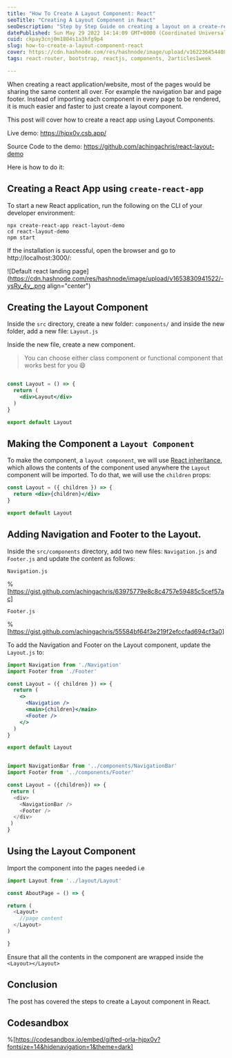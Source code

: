 ```yaml
---
title: "How To Create A Layout Component: React"
seoTitle: "Creating A Layout Component in React"
seoDescription: "Step by Step Guide on creating a layout on a create-react-app Project"
datePublished: Sun May 29 2022 14:14:09 GMT+0000 (Coordinated Universal Time)
cuid: ckpay3cnj0m1804s1a3hfg9p4
slug: how-to-create-a-layout-component-react
cover: https://cdn.hashnode.com/res/hashnode/image/upload/v1622364544083/hMHEA-LQG.png
tags: react-router, bootstrap, reactjs, components, 2articles1week

---
```


When creating a react application/website, most of the pages would be sharing the same content all over. For example the navigation bar and page footer. Instead of importing each component in every page to be rendered, it is much easier and faster to just create a layout component.

This post will cover how to create a react app using Layout Components.

Live demo: https://hjpx0v.csb.app/

Source Code to the demo: https://github.com/achingachris/react-layout-demo

Here is how to do it:

## Creating a React App using `create-react-app`

To start a new React application, run the following on the CLI of your developer environment:

```shell
npx create-react-app react-layout-demo
cd react-layout-demo
npm start
```

If the installation is successful, open the browser and go to http://localhost:3000/:


![Default react landing page](https://cdn.hashnode.com/res/hashnode/image/upload/v1653830941522/-ysRy_4y_.png align="center")

## Creating the Layout Component

Inside the `src` directory, create a new folder: `components/` and inside the new folder, add a new file: `Layout.js`

Inside the new file, create a new component.

>You can choose either class component or functional component that works best for you 😄

```jsx

const Layout = () => {
  return (
    <div>Layout</div>
  )
}

export default Layout
```

## Making the Component a `Layout Component`

To make the component, a `layout component`, we will use [React inheritance](https://reactjs.org/docs/composition-vs-inheritance.html), which allows the contents of the component used anywhere the `Layout` component will be imported. To do that, we will use the `children` props:

```jsx
const Layout = ({ children }) => {
  return <div>{children}</div>
}

export default Layout
```

## Adding Navigation and Footer to the Layout.

Inside the `src/components` directory, add two new files: `Navigation.js` and `Footer.js` and update the content as follows:

`Navigation.js`

%[https://gist.github.com/achingachris/63975779e8c8c4757e59485c5cef57ac]

`Footer.js`

%[https://gist.github.com/achingachris/55584bf64f3e219f2efccfad694cf3a0]

To add the Navigation and Footer on the Layout component, update the `Layout.js` to:

```jsx
import Navigation from './Navigation'
import Footer from './Footer'

const Layout = ({ children }) => {
  return (
    <>
      <Navigation />
      <main>{children}</main>
      <Footer />
    </>
  )
}

export default Layout
```


```JavaScript

import NavigationBar from '../components/NavigationBar'
import Footer from '../components/Footer'

const Layout = ({children}) => {
 return (
  <div>
    <NavigationBar />
    <Footer />
  </div>
 )
}

```

## Using the Layout Component

Import the component into the pages needed i.e

```JavaScript
import Layout from '../layout/Layout'

const AboutPage = () => {

return (
  <Layout>
    //page content
  </Layout>
)

}

```

Ensure that all the contents in the component are wrapped inside the `<Layout></Layout>`

## Conclusion

The post has covered the steps to create a Layout component in React.

## Codesandbox

%[https://codesandbox.io/embed/gifted-orla-hjpx0v?fontsize=14&hidenavigation=1&theme=dark]

